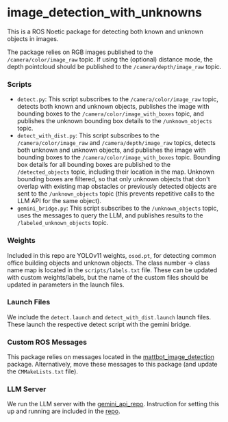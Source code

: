# image_detection_with_unknowns
This is a ROS Noetic package for detecting both known and unknown objects in images. 

The package relies on RGB images published to the  `/camera/color/image_raw` topic. If using the (optional) distance mode, the depth pointcloud should be published to the `/camera/depth/image_raw` topic.

### Scripts
- `detect.py`: This script subscribes to the `/camera/color/image_raw` topic, detects both known and unknown objects, publishes the image with bounding boxes to the `/camera/color/image_with_boxes` topic, and publishes the unknown bounding box details to the `/unknown_objects` topic.
- `detect_with_dist.py`: This script subscribes to the `/camera/color/image_raw` and `/camera/depth/image_raw` topics, detects both unknown and unknown objects, and publishes the image with bounding boxes to the `/camera/color/image_with_boxes` topic. Bounding box details for all bounding boxes are published to the `/detected_objects` topic, including their location in the map. Unknown bounding boxes are filtered, so that only unknown objects that don't overlap with existing map obstacles or previously detected objects are sent to the `/unknown_objects` topic (this prevents repetitive calls to the LLM API for the same object).
- `gemini_bridge.py`: This script subscribes to the `/unknown_objects` topic, uses the messages to query the LLM, and publishes results to the `/labeled_unknown_objects` topic.

### Weights
Included in this repo are YOLOv11 weights, `osod.pt`, for detecting common office building objects and unknown objects. The class number -> class name map is located in the `scripts/labels.txt` file. These can be updated with custom weights/labels, but the name of the custom files should be updated in parameters in the launch files.  

### Launch Files
We include the `detect.launch` and `detect_with_dist.launch` launch files. These launch the respective detect script with the gemini bridge.

### Custom ROS Messages
This package relies on messages located in the [mattbot_image_detection](https://github.com/satomm1/mattbot_image_detection.git) package. Alternatively, move these messages to this package (and update the `CMMakeLists.txt` file).

### LLM Server
We run the LLM server with the [gemini_api_repo](https://github.com/satomm1/gemini_api.git). Instruction for setting this up and running are included in the [repo](https://github.com/satomm1/gemini_api.git).